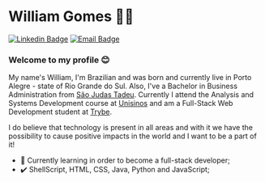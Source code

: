 # William Gomes :man_technologist:

[![Linkedin Badge](https://img.shields.io/badge/-LinkedIn-blue?style=flat-square&logo=Linkedin&logoColor=white&link=https://www.linkedin.com/in/williamjog/)](https://www.linkedin.com/in/williamjog/)
[![Email Badge](https://img.shields.io/badge/-Gmail-c14438?style=flat-square&logo=Gmail&logoColor=white&link=mailto:williamjog@hotmail.com)](mailto:williamjog@hotmail.com)


### Welcome to my profile :blush:

 <p>My name's William, I'm Brazilian and was born and currently live in Porto Alegre - state of Rio Grande do Sul. Also, I've a Bachelor in Business Administration
      from <a target="_blank" href="http://www.saojudastadeu.edu.br/faculdade/">São Judas Tadeu</a>. Currently I attend the Analysis and Systems Development course
      at <a target="_blank" href="http://www.unisinos.br/">Unisinos</a> and am a Full-Stack Web Development student at <a target="_blank" href="https://www.betrybe.com/">Trybe</a>.</p>

I do believe that technology is present in all areas and with it we have the possibility to cause positive impacts in the world and I want to be a part of it!

 - :blue_book: Currently learning in order to become a full-stack developer;
 - :heavy_check_mark: ShellScript, HTML, CSS, Java, Python and JavaScript;
